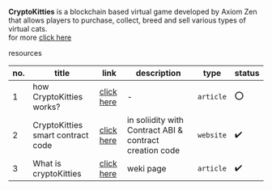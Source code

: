 **CryptoKitties** is a blockchain based virtual game developed by Axiom Zen that allows players to purchase, collect, 
breed and sell various types of virtual cats.  
for more [click here](https://github.com/cryptocopycats/awesome-cryptokitties)

resources

no. | title | link | description | type | status
--- | ----- | ---- | ----------- | ---- | -------
1 | how CryptoKitties works? | [click here](https://medium.com/@aidobreen/how-does-cryptokitties-co-work-e5071c0abf73) | - | `article` | :o:
2 | CryptoKitties smart contract code | [click here](https://etherscan.io/address/0x06012c8cf97bead5deae237070f9587f8e7a266d#code) |  in soliidity with Contract ABI & contract creation code | `website` | :heavy_check_mark:
3 | What is cryptoKitties | [click here](https://en.wikipedia.org/wiki/CryptoKitties) | weki page | `article` | :heavy_check_mark:
